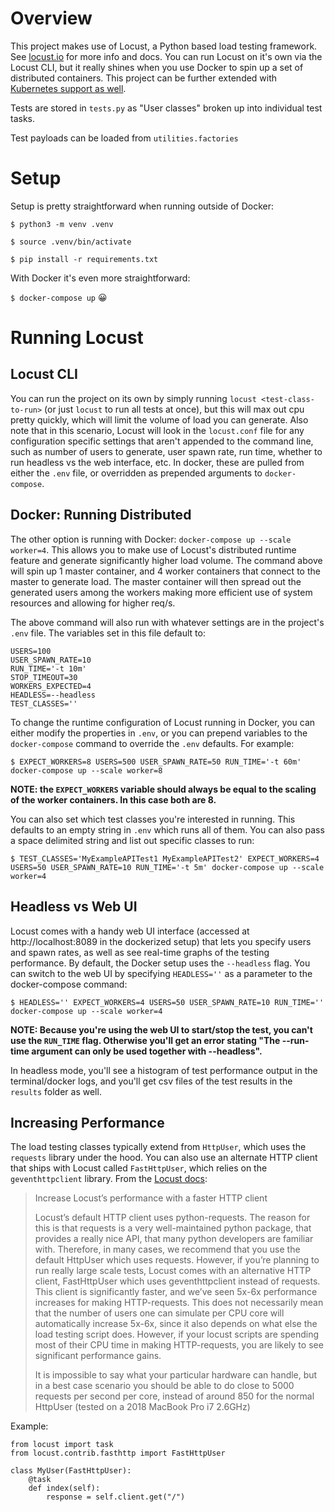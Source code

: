 # Overview
This project makes use of Locust, a Python based load testing framework. See [locust.io](https://locust.io/) for more info and docs. You can run Locust on it's own via the Locust CLI, but it really shines when you use Docker to spin up a set of distributed containers. This project can be further extended with [Kubernetes support as well](https://docs.locust.io/en/stable/running-locust-docker.html#running-a-distributed-load-test-on-kubernetes).

Tests are stored in `tests.py` as "User classes" broken up into individual test tasks.

Test payloads can be loaded from `utilities.factories`

# Setup
Setup is pretty straightforward when running outside of Docker:

`$ python3 -m venv .venv`

`$ source .venv/bin/activate`

`$ pip install -r requirements.txt`

With Docker it's even more straightforward:

`$ docker-compose up` 😀

# Running Locust
## Locust CLI
You can run the project on its own by simply running `locust <test-class-to-run>` (or just `locust` to run all tests at once), but this will max out cpu pretty quickly, which will limit the volume of load you can generate. Also note that in this scenario, Locust will look in the `locust.conf` file for any configuration specific settings that aren't appended to the command line, such as number of users to generate, user spawn rate, run time, whether to run headless vs the web interface, etc. In docker, these are pulled from either the `.env` file, or overridden as prepended arguments to `docker-compose`.

## Docker: Running Distributed
The other option is running with Docker: `docker-compose up --scale worker=4`. This allows you to make use of Locust's distributed runtime feature and generate significantly higher load volume. The command above will spin up 1 master container, and 4 worker containers that connect to the master to generate load. The master container will then spread out the generated users among the workers making more efficient use of system resources and allowing for higher req/s.

The above command will also run with whatever settings are in the project's `.env` file. The variables set in this file default to:
```
USERS=100
USER_SPAWN_RATE=10
RUN_TIME='-t 10m'
STOP_TIMEOUT=30
WORKERS_EXPECTED=4
HEADLESS=--headless
TEST_CLASSES=''
```

To change the runtime configuration of Locust running in Docker, you can either modify the properties in `.env`, or you can prepend variables to the `docker-compose` command to override the `.env` defaults. For example:

`$ EXPECT_WORKERS=8 USERS=500 USER_SPAWN_RATE=50 RUN_TIME='-t 60m' docker-compose up --scale worker=8`

**NOTE: the `EXPECT_WORKERS` variable should always be equal to the scaling of the worker containers. In this case both are 8.**

You can also set which test classes you're interested in running. This defaults to an empty string in `.env` which runs all of them. You can also pass a space delimited string and list out specific classes to run:

`$ TEST_CLASSES='MyExampleAPITest1 MyExampleAPITest2' EXPECT_WORKERS=4 USERS=50 USER_SPAWN_RATE=10 RUN_TIME='-t 5m' docker-compose up --scale worker=4`

## Headless vs Web UI
Locust comes with a handy web UI interface (accessed at http://localhost:8089 in the dockerized setup) that lets you specify users and spawn rates, as well as see real-time graphs of the testing performance. By default, the Docker setup uses the `--headless` flag. You can switch to the web UI by specifying `HEADLESS=''` as a parameter to the docker-compose command:

`$ HEADLESS='' EXPECT_WORKERS=4 USERS=50 USER_SPAWN_RATE=10 RUN_TIME='' docker-compose up --scale worker=4`

**NOTE: Because you're using the web UI to start/stop the test, you can't use the `RUN_TIME` flag. Otherwise you'll get an error stating "The --run-time argument can only be used together with --headless".**

In headless mode, you'll see a histogram of test performance output in the terminal/docker logs, and you'll get csv files of the test results in the `results` folder as well.

## Increasing Performance
The load testing classes typically extend from `HttpUser`, which uses the `requests` library under the hood. You can also use an alternate HTTP client that ships with Locust called `FastHttpUser`, which relies on the `geventhttpclient` library. From the [Locust docs](https://docs.locust.io/en/stable/increase-performance.html#increase-performance):

> Increase Locust’s performance with a faster HTTP client
>
> Locust’s default HTTP client uses python-requests. The reason for this is that requests is a very well-maintained python package, that provides a really nice API, that many python developers are familiar with. Therefore, in many cases, we recommend that you use the default HttpUser which uses requests. However, if you’re planning to run really large scale tests, Locust comes with an alternative HTTP client, FastHttpUser which uses geventhttpclient instead of requests. This client is significantly faster, and we’ve seen 5x-6x performance increases for making HTTP-requests. This does not necessarily mean that the number of users one can simulate per CPU core will automatically increase 5x-6x, since it also depends on what else the load testing script does. However, if your locust scripts are spending most of their CPU time in making HTTP-requests, you are likely to see significant performance gains.
>
> It is impossible to say what your particular hardware can handle, but in a best case scenario you should be able to do close to 5000 requests per second per core, instead of around 850 for the normal HttpUser (tested on a 2018 MacBook Pro i7 2.6GHz)

Example:
```
from locust import task
from locust.contrib.fasthttp import FastHttpUser

class MyUser(FastHttpUser):
    @task
    def index(self):
        response = self.client.get("/")
```